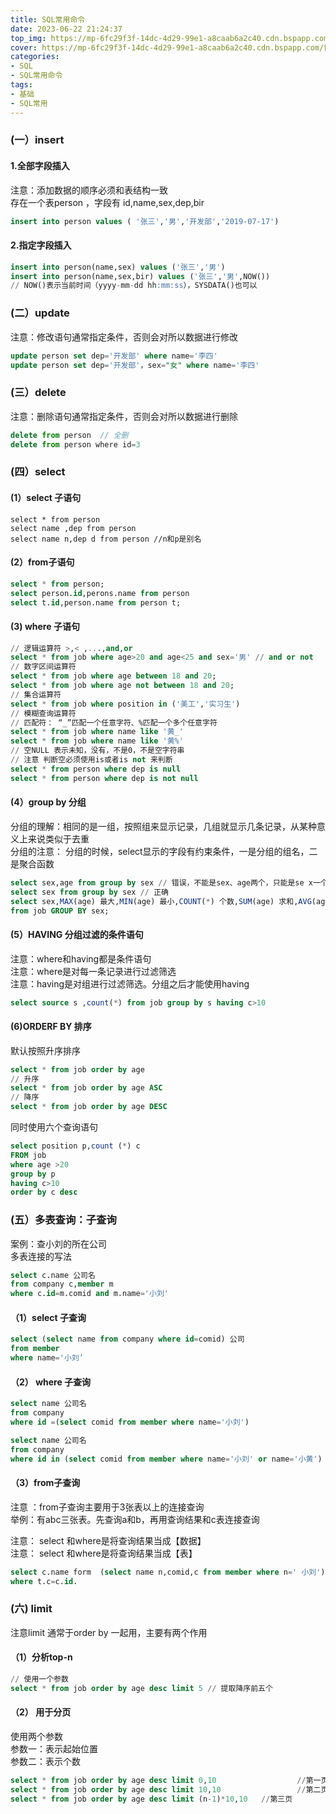 ```yaml
---
title: SQL常用命令
date: 2023-06-22 21:24:37
top_img: https://mp-6fc29f3f-14dc-4d29-99e1-a8caab6a2c40.cdn.bspapp.com/博客图片/sql.webp
cover: https://mp-6fc29f3f-14dc-4d29-99e1-a8caab6a2c40.cdn.bspapp.com/博客图片/sql.webp
categories:
- SQL
- SQL常用命令
tags:
- 基础
- SQL常用
---
```

<a name="cKqKF"></a>
### (一）insert
<a name="Chmu3"></a>
#### 1.全部字段插入
注意：添加数据的顺序必须和表结构一致<br />存在一个表person ，字段有 id,name,sex,dep,bir
```sql
insert into person values ( '张三','男','开发部','2019-07-17')
```
<a name="ae3i5"></a>
#### 2.指定字段插入
```sql
insert into person(name,sex) values ('张三','男')
insert into person(name,sex,bir) values ('张三','男',NOW()) 
// NOW()表示当前时间（yyyy-mm-dd hh:mm:ss），SYSDATA()也可以
```
<a name="YdGQQ"></a>
### (二）update
注意：修改语句通常指定条件，否则会对所以数据进行修改
```sql
update person set dep='开发部' where name='李四'
update person set dep='开发部'，sex="女" where name='李四'
```
<a name="j5Azj"></a>
### (三）delete
注意：删除语句通常指定条件，否则会对所以数据进行删除
```typescript
delete from person  // 全删
delete from person where id=3
```
<a name="bM1oD"></a>
### (四）select
<a name="QAbsJ"></a>
#### (1）select 子语句
```plsql
select * from person
select name ,dep from person
select name n,dep d from person //n和p是别名 
```
<a name="dTrGj"></a>
#### (2）from子语句
```sql
select * from person;
select person.id,perons.name from person
select t.id,person.name from person t;
```
<a name="z9ToZ"></a>
#### (3) where 子语句
```sql
// 逻辑运算符 >,< ,...,and,or
select * from job where age>20 and age<25 and sex='男' // and or not
// 数字区间运算符
select * from job where age between 18 and 20;
select * from job where age not between 18 and 20;
// 集合运算符
select * from job where position in ('美工','实习生')
// 模糊查询运算符
// 匹配符： “_”匹配一个任意字符、%匹配一个多个任意字符
select * from job where name like '黄_'
select * from job where name like '黄%' 
// 空NULL 表示未知，没有，不是0，不是空字符串
// 注意 判断空必须使用is或者is not 来判断
select * from person where dep is null
select * from person where dep is not null
```
<a name="wL1IK"></a>
#### (4）group by 分组
分组的理解：相同的是一组，按照组来显示记录，几组就显示几条记录，从某种意义上来说类似于去重<br />分组的注意： 分组的时候，select显示的字段有约束条件，一是分组的组名，二是聚合函数
```sql
select sex,age from group by sex // 错误，不能是sex、age两个，只能是se x一个
select sex from group by sex // 正确
select sex,MAX(age) 最大,MIN(age) 最小,COUNT(*) 个数,SUM(age) 求和,AVG(age) 平均 
from job GROUP BY sex;
```
<a name="k4qcv"></a>
#### (5）HAVING 分组过滤的条件语句
注意：where和having都是条件语句<br />注意：where是对每一条记录进行过滤筛选<br />注意：having是对组进行过滤筛选。分组之后才能使用having
```sql
select source s ,count(*) from job group by s having c>10
```
<a name="tK4Fd"></a>
#### (6)ORDERF BY 排序
默认按照升序排序
```sql
select * from job order by age
// 升序
select * from job order by age ASC
// 降序
select * from job order by age DESC
```
同时使用六个查询语句
```sql
select position p,count (*) c
FROM job
where age >20
group by p 
having c>10
order by c desc
```
<a name="odnXR"></a>
### (五）多表查询：子查询
案例：查小刘的所在公司<br />多表连接的写法
```sql
select c.name 公司名 
from company c,member m 
where c.id=m.comid and m.name='小刘'
```
<a name="rdwsM"></a>
#### （1）select 子查询
```sql
select (select name from company where id=comid) 公司
from member 
where name='小刘’
```
<a name="PvmoP"></a>
#### （2） where 子查询
```sql
select name 公司名
from company
where id =(select comid from member where name='小刘')

select name 公司名
from company
where id in (select comid from member where name='小刘' or name='小黄')
```
<a name="pwxHs"></a>
#### （3）from子查询
注意 ：from子查询主要用于3张表以上的连接查询<br />举例：有abc三张表。先查询a和b，再用查询结果和c表连接查询

注意： select 和where是将查询结果当成【数据】<br />注意： select 和where是将查询结果当成【表】
```sql
select c.name form  (select name n,comid,c from member where n=' 小刘') t,company c
where t.c=c.id.	
```
<a name="C9LVH"></a>
### (六) limit
注意limit 通常于order by 一起用，主要有两个作用
<a name="K2ma7"></a>
#### （1）分析top-n
```sql
// 使用一个参数
select * from job order by age desc limit 5 // 提取降序前五个
```
<a name="lAorM"></a>
#### （2） 用于分页
使用两个参数<br />参数一：表示起始位置<br />参数二：表示个数
```sql
select * from job order by age desc limit 0,10 					//第一页
select * from job order by age desc limit 10,10  				//第二页
select * from job order by age desc limit (n-1)*10,10  	//第三页
```
